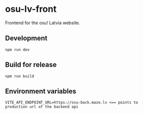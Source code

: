 # osu-lv-front
Frontend for the osu! Latvia website.

## Development
`npm run dev`

## Build for release
`npm run build`

## Environment variables
```
VITE_API_ENDPOINT_URL=https://osu-back.maze.lv <== points to production url of the backend api
```
